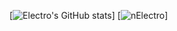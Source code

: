 [![Electro's GitHub stats](https://github-readme-stats.vercel.app/api?username=nElectro)]
[![nElectro](https://github.com/nElectro/github-stats/blob/master/generated/overview.svg)]
